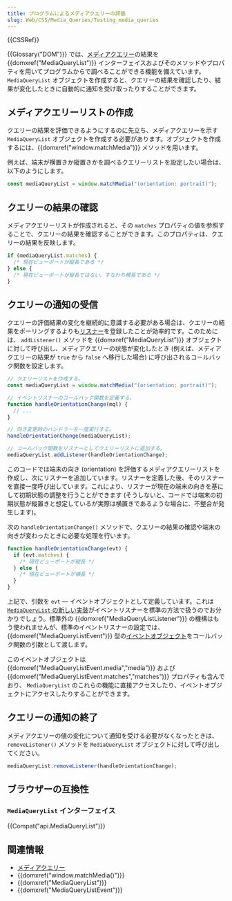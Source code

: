 ```yaml
---
title: プログラムによるメディアクエリーの評価
slug: Web/CSS/Media_Queries/Testing_media_queries
---
```

{{CSSRef}}

{{Glossary("DOM")}} では、[メディアクエリー](/ja/docs/Web/CSS/Media_Queries)の結果を {{domxref("MediaQueryList")}} インターフェイスおよびそのメソッドやプロパティを用いてプログラムからで調べることができる機能を備えています。 `MediaQueryList` オブジェクトを作成すると、クエリーの結果を確認したり、結果が変化したときに自動的に通知を受け取ったりすることができます。

## メディアクエリーリストの作成

クエリーの結果を評価できるようにするのに先立ち、メディアクエリーを示す `MediaQueryList` オブジェクトを作成する必要があります。オブジェクトを作成するには、{{domxref("window.matchMedia")}} メソッドを用います。

例えば、端末が横置きか縦置きかを調べるクエリーリストを設定したい場合は、以下のようにします。

```js
const mediaQueryList = window.matchMedia("(orientation: portrait)");
```

## クエリーの結果の確認

メディアクエリーリストが作成されると、その `matches` プロパティの値を参照することで、クエリーの結果を確認することができます。このプロパティは、クエリーの結果を反映します。

```js
if (mediaQueryList.matches) {
  /* 現在ビューポートが縦長である */
} else {
  /* 現在ビューポートが縦長ではない、すなわち横長である */
}
```

## クエリーの通知の受信

クエリーの評価結果の変化を継続的に意識する必要がある場合は、クエリーの結果をポーリングするよりも[リスナー](/ja/docs/Web/API/EventTarget/addEventListener)を登録したことが効率的です。このためには、 `addListener()` メソッドを {{domxref("MediaQueryList")}} オブジェクトに対して呼び出し、メディアクエリーの状態が変化したとき (例えば、メディアクエリーの結果が `true` から `false` へ移行した場合) に呼び出されるコールバック関数を設定します。

```js
// クエリーリストを作成する。
const mediaQueryList = window.matchMedia("(orientation: portrait)");

// イベントリスナーのコールバック関数を定義する。
function handleOrientationChange(mql) {
  // ...
}

// 向き変更時のハンドラーを一度実行する。
handleOrientationChange(mediaQueryList);

// コールバック関数をリスナーとしてクエリーリストに追加する。
mediaQueryList.addListener(handleOrientationChange);
```

このコードでは端末の向き (orientation) を評価するメディアクエリーリストを作成し、次にリスナーを追加しています。リスナーを定義した後、そのリスナーを直接一度呼び出しています。これにより、リスナーが現在の端末の向きを基にして初期状態の調整を行うことができます (そうしないと、コードでは端末の初期状態が縦置きと想定しているが実際は横置きであるような場合に、不整合が発生します)。

次の `handleOrientationChange()` メソッドで、クエリーの結果の確認や端末の向きが変わったときに必要な処理を行います。

```js
function handleOrientationChange(evt) {
  if (evt.matches) {
    /* 現在ビューポートが縦長 */
  } else {
    /* 現在ビューポートが横長 */
  }
}
```

上記で、引数を `evt` — イベントオブジェクトとして定義しています。これは [`MediaQueryList` の新しい実装](/ja/docs/Web/API/MediaQueryList#browser_compatibility)がイベントリスナーを標準の方法で扱うのでお分かりでしょう。標準外の {{domxref("MediaQueryListListener")}} の機構はもう使われませんが、標準のイベントリスナーの設定では、 {{domxref("MediaQueryListEvent")}} 型の[イベントオブジェクト](/ja/docs/Web/API/Event)をコールバック関数の引数として渡します。

このイベントオブジェクトは {{domxref("MediaQueryListEvent.media","media")}} および {{domxref("MediaQueryListEvent.matches","matches")}} プロパティも含んでおり、 `MediaQueryList` のこれらの機能に直接アクセスしたり、イベントオブジェクトにアクセスしたりすることができます。

## クエリーの通知の終了

メディアクエリーの値の変化について通知を受ける必要がなくなったときは、 `removeListener()` メソッドを `MediaQueryList` オブジェクトに対して呼び出してください。

```js
mediaQueryList.removeListener(handleOrientationChange);
```

## ブラウザーの互換性

### `MediaQueryList` インターフェイス

{{Compat("api.MediaQueryList")}}

## 関連情報

- [メディアクエリー](/ja/docs/Web/CSS/Media_Queries/Using_media_queries)
- {{domxref("window.matchMedia()")}}
- {{domxref("MediaQueryList")}}
- {{domxref("MediaQueryListEvent")}}
